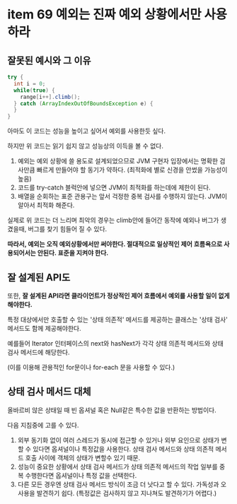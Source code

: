 # item 69 예외는 진짜 예외 상황에서만 사용하라

## 잘못된 예시와 그 이유

```java
try {
  int i = 0;
  while(true) {
    range[i++].climb();
  } catch (ArrayIndexOutOfBoundsException e) {
  }
}
```

아마도 이 코드는 성능을 높이고 싶어서 예외를 사용한듯 싶다.

하지만 위 코드는 읽기 쉽지 않고 성능상의 이득을 볼 수 없다.

1. 예외는 예외 상황에 쓸 용도로 설계되었으므로 JVM 구현자 입장에서는 명확한 검사만큼 빠르게 만들어야 할 동기가 약하다.
   (최적화에 별로 신경을 안썼을 가능성이 높음)
2. 코드를 try-catch 블럭안에 넣으면 JVM이 최적화를 하는데에 제한이 된다.
3. 배열을 순회하는 표준 관용구는 앞서 걱정한 중복 검사를 수행하지 않는다. JVM이 알아서 최적화 해준다.

실제로 위 코드는 더 느리며 최악의 경우는 climb안에 들어간 동작에 예외나 버그가 생겼을때, 버그를 찾기 힘들어 질 수 있다.

__따라서, 예외는 오직 예외상황에서만 써야한다. 절대적으로 일상적인 제어 흐름욕으로 사용되어서는 안된다. 표준을 지켜야 한다.__

## 잘 설계된 API도

또한, __잘 설계된 API라면 클라이언트가 정상적인 제어 흐름에서 예외를 사용할 일이 없게 해야한다.__

특정 대상에서만 호출할 수 있는 '상태 의존적' 메서드를 제공하는 클래스는 '상태 검사' 메서드도 함께 제공해야한다.

예를들어 Iterator 인터페이스의 next와 hasNext가 각각 상태 의존적 메서드와 상태 검사 메서드에 해당한다.

(이를 이용해 관용적인 for문이나 for-each 문을 사용할 수 있다.)

## 상태 검사 메서드 대체

올바르비 않은 상태일 때 빈 옵셔널 혹은 Null같은 특수한 값을 반환하는 방법이다.

다음 지침중에 고를 수 있다.

1. 외부 동기화 없이 여러 스레드가 동시에 접근할 수 있거나 외부 요인으로 상태가 변할 수 있다면 옵셔널이나 특정값을 사용한다. 상태 검사 메서드와 상태 의존적 메서드 호출 사이에 객체의 상태가 변할수 있기 때문.
2. 성능이 중요한 상황에서 상태 검사 메서드가 상태 의존적 메서드의 작업 일부를 중복 수행한다면 옵셔널이나 특정 값을 선택한다.
3. 다른 모든 경우엔 상태 검사 메서드 방식이 조금 더 낫다고 할 수 있다. 가독성과 오사용을 발견하기 쉽다. (특정값은 검사하지 않고 지나쳐도 발견하기가 어렵다.)

